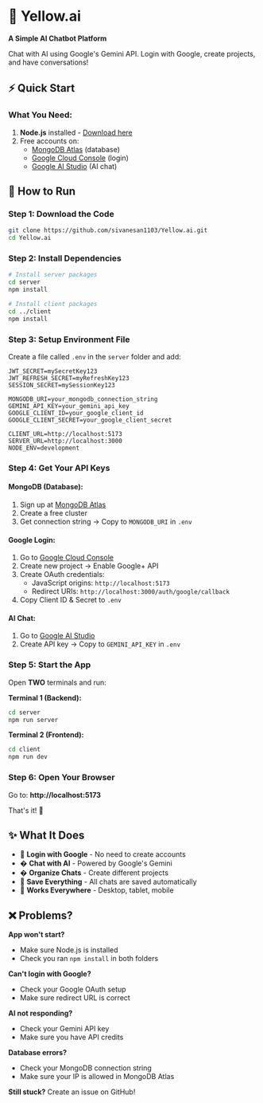 # 🤖 Yellow.ai
**A Simple AI Chatbot Platform**

Chat with AI using Google's Gemini API. Login with Google, create projects, and have conversations!

## ⚡ Quick Start

### What You Need:
1. **Node.js** installed - [Download here](https://nodejs.org/)
2. Free accounts on:
   - [MongoDB Atlas](https://www.mongodb.com/atlas) (database)
   - [Google Cloud Console](https://console.cloud.google.com/) (login)
   - [Google AI Studio](https://aistudio.google.com/) (AI chat)

## 🚀 How to Run

### Step 1: Download the Code
```bash
git clone https://github.com/sivanesan1103/Yellow.ai.git
cd Yellow.ai
```

### Step 2: Install Dependencies
```bash
# Install server packages
cd server
npm install

# Install client packages  
cd ../client
npm install
```

### Step 3: Setup Environment File
Create a file called `.env` in the `server` folder and add:

```env
JWT_SECRET=mySecretKey123
JWT_REFRESH_SECRET=myRefreshKey123
SESSION_SECRET=mySessionKey123

MONGODB_URI=your_mongodb_connection_string
GEMINI_API_KEY=your_gemini_api_key
GOOGLE_CLIENT_ID=your_google_client_id
GOOGLE_CLIENT_SECRET=your_google_client_secret

CLIENT_URL=http://localhost:5173
SERVER_URL=http://localhost:3000
NODE_ENV=development
```

### Step 4: Get Your API Keys

#### MongoDB (Database):
1. Sign up at [MongoDB Atlas](https://www.mongodb.com/atlas)
2. Create a free cluster
3. Get connection string → Copy to `MONGODB_URI` in `.env`

#### Google Login:
1. Go to [Google Cloud Console](https://console.cloud.google.com/)
2. Create new project → Enable Google+ API
3. Create OAuth credentials:
   - JavaScript origins: `http://localhost:5173`
   - Redirect URIs: `http://localhost:3000/auth/google/callback`
4. Copy Client ID & Secret to `.env`

#### AI Chat:
1. Go to [Google AI Studio](https://aistudio.google.com/)
2. Create API key → Copy to `GEMINI_API_KEY` in `.env`

### Step 5: Start the App

Open **TWO** terminals and run:

**Terminal 1 (Backend):**
```bash
cd server
npm run server
```

**Terminal 2 (Frontend):**
```bash
cd client
npm run dev
```

### Step 6: Open Your Browser
Go to: **http://localhost:5173**

That's it! 🎉

## ✨ What It Does

- 🔐 **Login with Google** - No need to create accounts
- � **Chat with AI** - Powered by Google's Gemini
- � **Organize Chats** - Create different projects
- 💾 **Save Everything** - All chats are saved automatically
- 📱 **Works Everywhere** - Desktop, tablet, mobile

## ❌ Problems?

**App won't start?**
- Make sure Node.js is installed
- Check you ran `npm install` in both folders

**Can't login with Google?**  
- Check your Google OAuth setup
- Make sure redirect URL is correct

**AI not responding?**
- Check your Gemini API key
- Make sure you have API credits

**Database errors?**
- Check your MongoDB connection string
- Make sure your IP is allowed in MongoDB Atlas

**Still stuck?** Create an issue on GitHub!
